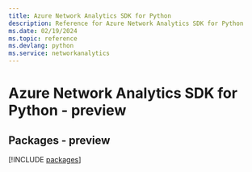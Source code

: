 ```yaml
---
title: Azure Network Analytics SDK for Python
description: Reference for Azure Network Analytics SDK for Python
ms.date: 02/19/2024
ms.topic: reference
ms.devlang: python
ms.service: networkanalytics
---
```

# Azure Network Analytics SDK for Python - preview
## Packages - preview
[!INCLUDE [packages](network-analytics-index.md)]